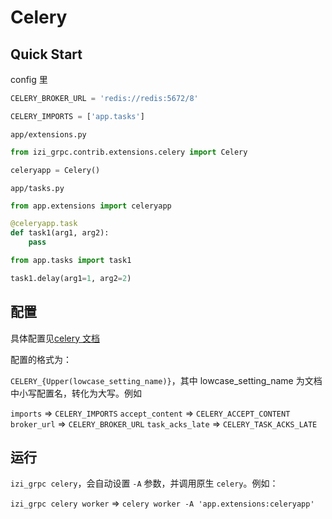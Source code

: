 # Celery

## Quick Start

config 里

```python
CELERY_BROKER_URL = 'redis://redis:5672/8'

CELERY_IMPORTS = ['app.tasks']
```

`app/extensions.py`

```python
from izi_grpc.contrib.extensions.celery import Celery

celeryapp = Celery()
```

`app/tasks.py`

```python
from app.extensions import celeryapp

@celeryapp.task
def task1(arg1, arg2):
    pass
```

```python
from app.tasks import task1

task1.delay(arg1=1, arg2=2)
```

## 配置

具体配置见[celery 文档](http://docs.celeryproject.org/en/v4.1.0/userguide/configuration.html)

配置的格式为：

`CELERY_{Upper(lowcase_setting_name)}`，其中 lowcase_setting_name 为文档中小写配置名，转化为大写。例如

`imports` => `CELERY_IMPORTS`
`accept_content` => `CELERY_ACCEPT_CONTENT`
`broker_url` => `CELERY_BROKER_URL`
`task_acks_late` => `CELERY_TASK_ACKS_LATE`

## 运行

`izi_grpc celery`，会自动设置 `-A` 参数，并调用原生 `celery`。例如：

`izi_grpc celery worker` => `celery worker -A 'app.extensions:celeryapp'`

